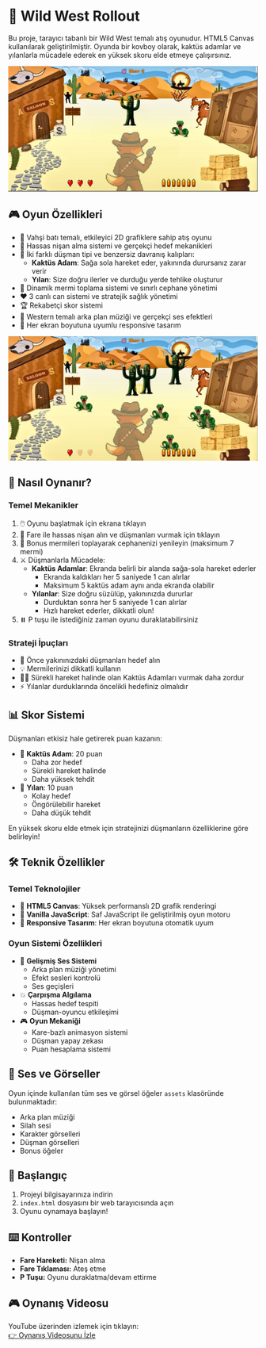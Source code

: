 # 🤠 Wild West Rollout

Bu proje, tarayıcı tabanlı bir Wild West temalı atış oyunudur. HTML5 Canvas kullanılarak geliştirilmiştir. Oyunda bir kovboy olarak, kaktüs adamlar ve yılanlarla mücadele ederek en yüksek skoru elde etmeye çalışırsınız.

![Oyun Ekranı](assets/gameplay.png)

## 🎮 Oyun Özellikleri

- 🌵 Vahşi batı temalı, etkileyici 2D grafiklere sahip atış oyunu
- 🎯 Hassas nişan alma sistemi ve gerçekçi hedef mekanikleri
- 👾 İki farklı düşman tipi ve benzersiz davranış kalıpları:
  - **Kaktüs Adam**: Sağa sola hareket eder, yakınında durursanız zarar verir
  - **Yılan**: Size doğru ilerler ve durduğu yerde tehlike oluşturur
- 🔫 Dinamik mermi toplama sistemi ve sınırlı cephane yönetimi
- ❤️ 3 canlı can sistemi ve stratejik sağlık yönetimi
- 🏆 Rekabetçi skor sistemi
- 🎵 Western temalı arka plan müziği ve gerçekçi ses efektleri
- 📱 Her ekran boyutuna uyumlu responsive tasarım

![Düşman Tipleri](assets/enemies.png)

## 🎯 Nasıl Oynanır?

### Temel Mekanikler
1. 🖱️ Oyunu başlatmak için ekrana tıklayın
2. 🎯 Fare ile hassas nişan alın ve düşmanları vurmak için tıklayın
3. 🔫 Bonus mermileri toplayarak cephanenizi yenileyin (maksimum 7 mermi)
4. ⚔️ Düşmanlarla Mücadele:
   - **Kaktüs Adamlar**: Ekranda belirli bir alanda sağa-sola hareket ederler
     - Ekranda kaldıkları her 5 saniyede 1 can alırlar
     - Maksimum 5 kaktüs adam aynı anda ekranda olabilir
   - **Yılanlar**: Size doğru süzülüp, yakınınızda dururlar
     - Durduktan sonra her 5 saniyede 1 can alırlar
     - Hızlı hareket ederler, dikkatli olun!
5. ⏸️ P tuşu ile istediğiniz zaman oyunu duraklatabilirsiniz

### Strateji İpuçları
- 🎯 Önce yakınınızdaki düşmanları hedef alın
- 💡 Mermilerinizi dikkatli kullanın
- 🏃‍♂️ Sürekli hareket halinde olan Kaktüs Adamları vurmak daha zordur
- ⚡ Yılanlar durduklarında öncelikli hedefiniz olmalıdır

## 📊 Skor Sistemi

Düşmanları etkisiz hale getirerek puan kazanın:
- 🌵 **Kaktüs Adam**: 20 puan
  - Daha zor hedef
  - Sürekli hareket halinde
  - Daha yüksek tehdit
- 🐍 **Yılan**: 10 puan
  - Kolay hedef
  - Öngörülebilir hareket
  - Daha düşük tehdit

En yüksek skoru elde etmek için stratejinizi düşmanların özelliklerine göre belirleyin!

## 🛠️ Teknik Özellikler

### Temel Teknolojiler
- 🎨 **HTML5 Canvas**: Yüksek performanslı 2D grafik renderingi
- 📜 **Vanilla JavaScript**: Saf JavaScript ile geliştirilmiş oyun motoru
- 📱 **Responsive Tasarım**: Her ekran boyutuna otomatik uyum

### Oyun Sistemi Özellikleri
- 🎵 **Gelişmiş Ses Sistemi**
  - Arka plan müziği yönetimi
  - Efekt sesleri kontrolü
  - Ses geçişleri
- 💥 **Çarpışma Algılama**
  - Hassas hedef tespiti
  - Düşman-oyuncu etkileşimi
- 🎮 **Oyun Mekaniği**
  - Kare-bazlı animasyon sistemi
  - Düşman yapay zekası
  - Puan hesaplama sistemi

## 🎵 Ses ve Görseller

Oyun içinde kullanılan tüm ses ve görsel öğeler `assets` klasöründe bulunmaktadır:
- Arka plan müziği
- Silah sesi
- Karakter görselleri
- Düşman görselleri
- Bonus öğeler

## 🚀 Başlangıç

1. Projeyi bilgisayarınıza indirin
2. `index.html` dosyasını bir web tarayıcısında açın
3. Oyunu oynamaya başlayın!

## ⌨️ Kontroller

- **Fare Hareketi:** Nişan alma
- **Fare Tıklaması:** Ateş etme
- **P Tuşu:** Oyunu duraklatma/devam ettirme

## 🎮 Oynanış Videosu

YouTube üzerinden izlemek için tıklayın:  
[👉 Oynanış Videosunu İzle](https://youtu.be/z8Vy4dZQh8Y)

